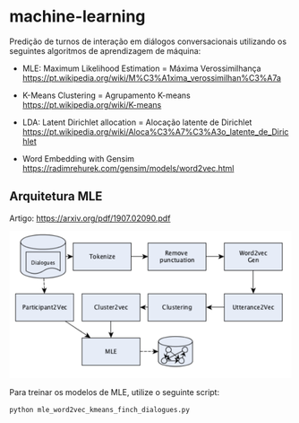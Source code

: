 # machine-learning

Predição de turnos de interação em diálogos conversacionais utilizando os seguintes algoritmos de aprendizagem de máquina:

- MLE: Maximum Likelihood Estimation = Máxima Verossimilhança
https://pt.wikipedia.org/wiki/M%C3%A1xima_verossimilhan%C3%A7a

- K-Means Clustering = Agrupamento K-means
https://pt.wikipedia.org/wiki/K-means

- LDA: Latent Dirichlet allocation = Alocação latente de Dirichlet
https://pt.wikipedia.org/wiki/Aloca%C3%A7%C3%A3o_latente_de_Dirichlet

- Word Embedding with Gensim
https://radimrehurek.com/gensim/models/word2vec.html

## Arquitetura MLE
Artigo: https://arxiv.org/pdf/1907.02090.pdf

![Arquitetura utilizando MLE](/img/mle-kmeans-dialogues.png)

Para treinar os modelos de MLE, utilize o seguinte script:
```
python mle_word2vec_kmeans_finch_dialogues.py
```